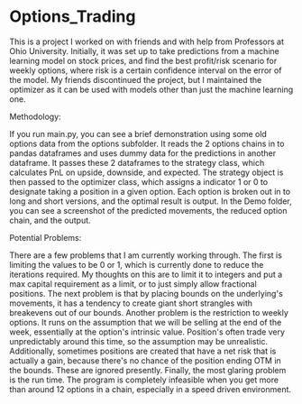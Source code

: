 # Options_Trading
This is a project I worked on with friends and with help from Professors at Ohio University. Initially, it was set up to take 
predictions from a machine learning model on stock prices, and find the best profit/risk scenario for weekly options, where 
risk is a certain confidence interval on the error of the model. My friends discontinued the project, but I maintained the 
optimizer as it can be used with models other than just the machine learning one. 

Methodology:

If you run main.py, you can see a brief demonstration using some old options data from the options subfolder. It reads the 2 
options chains in to pandas dataframes and uses dummy data for the predictions in another dataframe. It passes these 2 
dataframes to the strategy class, which calculates PnL on upside, downside, and expected. The strategy object is then passed 
to the optimizer class, which assigns a indicator 1 or 0 to designate taking a position in a given option. Each option is 
broken out in to long and short versions, and the optimal result is output. In the Demo folder, you can see a screenshot of 
the predicted movements, the reduced option chain, and the output.

Potential Problems:

There are a few problems that I am currently working through. The first is limiting the values to be 0 or 1, which is 
currently done to reduce the iterations required. My thoughts on this are to limit it to integers and put a max capital 
requirement as a limit, or to just simply allow fractional positions. The next problem is that by placing bounds on the 
underlying's movements, it has a tendency to create giant short strangles with breakevens out of our bounds. Another problem
is the restriction to weekly options. It runs on the assumption that we will be selling at the end of the week, essentially
at the option's intrinsic value. Position's often trade very unpredictably around this time, so the assumption may be 
unrealistic. Additionally, sometimes positions are created that have a net risk that is actually a gain, because
there's no chance of the position ending OTM in the bounds. These are ignored presently. Finally, the most glaring problem is 
the run time. The program is completely infeasible when you get more than around 12 options in a chain, especially in a speed 
driven environment. 
